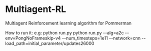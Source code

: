 # Multiagent-RL
Multiagent Reinforcement learning algorithm for Pommerman

How to run it:
e.g:
python run.py python run.py --alg=a2c --env=PongNoFrameskip-v4 --num_timesteps=1e11 --network=cnn --load_path=initial_parameter/updates26000
